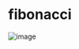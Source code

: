 # fibonacci
![image](https://github.com/Spiritnau/fibonacci/assets/73468506/f49daab6-65d2-42aa-8ce9-15913fa98dc1)
